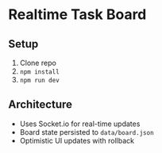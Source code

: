 # Realtime Task Board

## Setup
1. Clone repo
2. `npm install`
3. `npm run dev`

## Architecture
- Uses Socket.io for real-time updates
- Board state persisted to `data/board.json`
- Optimistic UI updates with rollback